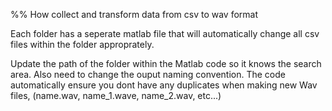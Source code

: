 %% How collect and transform data from csv to wav format

Each folder has a seperate matlab file that will automatically change all csv files within the folder approprately. 

Update the path of the folder within the Matlab code so it knows the search area. Also need to change the ouput naming convention. The code automatically ensure you dont have any duplicates when making new Wav files, (name.wav, name_1.wave, name_2.wav, etc...)

